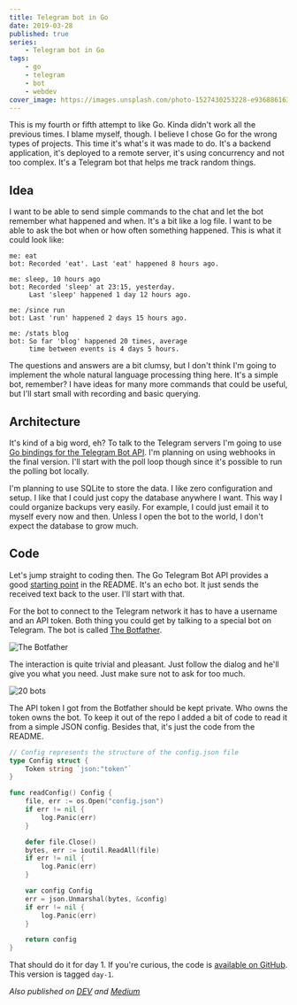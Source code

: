 ```yaml
---
title: Telegram bot in Go
date: 2019-03-28
published: true
series:
    - Telegram bot in Go
tags:
    - go
    - telegram
    - bot
    - webdev
cover_image: https://images.unsplash.com/photo-1527430253228-e93688616381
---
```


This is my fourth or fifth attempt to like Go. Kinda didn't work all the previous times. I blame myself, though. I believe I chose Go for the wrong types of projects. This time it's what's it was made to do. It's a backend application, it's deployed to a remote server, it's using concurrency and not too complex. It's a Telegram bot that helps me track random things.


## Idea

I want to be able to send simple commands to the chat and let the bot remember what happened and when. It's a bit like a log file. I want to be able to ask the bot when or how often something happened. This is what it could look like:

```
me: eat
bot: Recorded 'eat'. Last 'eat' happened 8 hours ago.

me: sleep, 10 hours ago
bot: Recorded 'sleep' at 23:15, yesterday.
     Last 'sleep' happened 1 day 12 hours ago.

me: /since run
bot: Last 'run' happened 2 days 15 hours ago.

me: /stats blog
bot: So far 'blog' happened 20 times, average
     time between events is 4 days 5 hours.
```

The questions and answers are a bit clumsy, but I don't think I'm going to implement the whole natural language processing thing here. It's a simple bot, remember? I have ideas for many more commands that could be useful, but I'll start small with recording and basic querying.


## Architecture

It's kind of a big word, eh? To talk to the Telegram servers I'm going to use [Go bindings for the Telegram Bot API](https://github.com/go-telegram-bot-api/telegram-bot-api). I'm planning on using webhooks in the final version. I'll start with the poll loop though since it's possible to run the polling bot locally.

I'm planning to use SQLite to store the data. I like zero configuration and setup. I like that I could just copy the database anywhere I want. This way I could organize backups very easily. For example, I could just email it to myself every now and then. Unless I open the bot to the world, I don't expect the database to grow much.

## Code

Let's jump straight to coding then. The Go Telegram Bot API provides a good [starting point](https://github.com/go-telegram-bot-api/telegram-bot-api/blob/master/README.md#example) in the README. It's an echo bot. It just sends the received text back to the user. I'll start with that.

For the bot to connect to the Telegram network it has to have a username and an API token. Both thing you could get by talking to a special bot on Telegram. The bot is called [The Botfather](https://t.me/BotFather).

![The Botfather](https://i.imgur.com/zQRcF0w.png)

The interaction is quite trivial and pleasant. Just follow the dialog and he'll give you what you need. Just make sure not to ask for too much.

![20 bots](https://i.imgur.com/eCAQ4q5.jpg)

The API token I got from the Botfather should be kept private. Who owns the token owns the bot. To keep it out of the repo I added a bit of code to read it from a simple JSON config. Besides that, it's just the code from the README.

```go
// Config represents the structure of the config.json file
type Config struct {
    Token string `json:"token"`
}

func readConfig() Config {
    file, err := os.Open("config.json")
    if err != nil {
        log.Panic(err)
    }

    defer file.Close()
    bytes, err := ioutil.ReadAll(file)
    if err != nil {
        log.Panic(err)
    }

    var config Config
    err = json.Unmarshal(bytes, &config)
    if err != nil {
        log.Panic(err)
    }

    return config
}
```

That should do it for day 1. If you're curious, the code is [available on GitHub](https://github.com/detunized/since-bot/tree/day-1). This version is tagged `day-1`.

*Also published on [DEV](https://dev.to/detunized/telegram-bot-in-go-3hd4) and [Medium](https://medium.com/@detunized/telegram-bot-in-go-9956786f60d0)*
